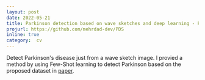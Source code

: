 ```yaml
---
layout: post
date: 2022-05-21
title: Parkinson detection based on wave sketches and deep learning - PDS
projurl: https://github.com/mehrdad-dev/PDS
inline: true
category:  cv
---
```

Detect Parkinson's disease just from a wave sketch image. I provied a method by using Few-Shot learning to detect Parkinson based on the proposed dataset in [paper](https://www.frontiersin.org/articles/10.3389/fneur.2017.00435/full).
